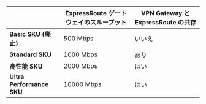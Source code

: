 |  | **ExpressRoute ゲートウェイのスループット** | **VPN Gateway と ExpressRoute の共存** |
| --- | --- | --- |
| **Basic SKU (廃止)** |500 Mbps |いいえ |
| **Standard SKU** |1000 Mbps |あり |
| **高性能 SKU** |2000 Mbps |はい |
| **Ultra Performance SKU** |10000 Mbps |はい |

<!--HONumber=Oct16_HO2-->


